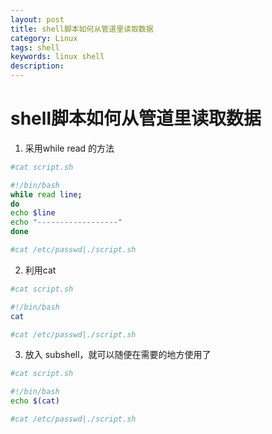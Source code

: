 ```yaml
---
layout: post
title: shell脚本如何从管道里读取数据
category: Linux
tags: shell 
keywords: linux shell
description: 
---
```


# shell脚本如何从管道里读取数据

1. 采用while read 的方法 

```bash
#cat script.sh

#!/bin/bash
while read line;
do
echo $line
echo "------------------"
done

#cat /etc/passwd|./script.sh
```
2. 利用cat 

```bash
#cat script.sh

#!/bin/bash
cat

#cat /etc/passwd|./script.sh
```
3. 放入 subshell，就可以随便在需要的地方使用了

```bash
#cat script.sh

#!/bin/bash
echo $(cat)

#cat /etc/passwd|./script.sh

```
